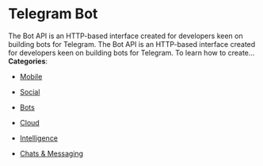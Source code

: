 # Telegram Bot


The Bot API is an HTTP-based interface created for developers keen on building bots for Telegram. The Bot API is an HTTP-based interface created for developers keen on building bots for Telegram. 
To learn how to create…
**Categories**:

- [Mobile](https://github/awesome-apis/awesome-apis#mobile)

- [Social](https://github/awesome-apis/awesome-apis#social)

- [Bots](https://github/awesome-apis/awesome-apis#bots)

- [Cloud](https://github/awesome-apis/awesome-apis#cloud)

- [Intelligence](https://github/awesome-apis/awesome-apis#intelligence)

- [Chats & Messaging](https://github/awesome-apis/awesome-apis#chats-and-messaging)



